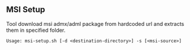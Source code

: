 ## MSI Setup

Tool download msi admx/adml package from hardcoded url and extracts them in specified folder.

```
Usage: msi-setup.sh [-d <destination-directory>] -s [<msi-source>]
```
